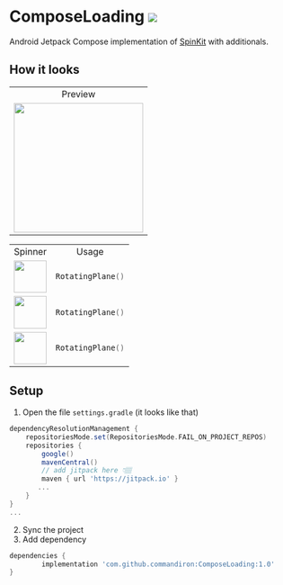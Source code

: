 # ComposeLoading [![](https://jitpack.io/v/commandiron/ComposeLoading.svg)](https://jitpack.io/#commandiron/ComposeLoading)


Android Jetpack Compose implementation of [SpinKit](https://tobiasahlin.com/spinkit/) with additionals.

## How it looks

<table>
<tr><td><div align="center">Preview</div></td></tr>
<tr>
<td>
<div align="center">
<img src="https://user-images.githubusercontent.com/50905347/184544847-1321238a-8167-4ec6-81a4-78ec9ed8421c.gif" width="230" height="230">
</div>
</td>
</tr>
</table>

<table>
<tr><td><div align="center">Spinner</div></td><td><div align="center">Usage</div></td></tr>
 
<tr>
<td>
<div align="center">
<img src="https://user-images.githubusercontent.com/50905347/184544847-1321238a-8167-4ec6-81a4-78ec9ed8421c.gif" width="57.5" height="57.5">
</div>
</td>
 
<td>
 
```kotlin  
RotatingPlane()
``` 
</td>
</tr>
 
<tr>
<td>
<div align="center">
<img src="https://user-images.githubusercontent.com/50905347/184544847-1321238a-8167-4ec6-81a4-78ec9ed8421c.gif" width="57.5" height="57.5">
</div>
</td>
<td>
 
```kotlin  
RotatingPlane()
``` 
</td>
</tr>
 
<tr>
<td>
<div align="center">
<img src="https://user-images.githubusercontent.com/50905347/184544847-1321238a-8167-4ec6-81a4-78ec9ed8421c.gif" width="57.5" height="57.5">
</div>
</td>
<td>
 
```kotlin  
RotatingPlane()
``` 
</td>
</tr>
 
 
</table>

## Setup
1. Open the file `settings.gradle` (it looks like that)
```groovy
dependencyResolutionManagement {
    repositoriesMode.set(RepositoriesMode.FAIL_ON_PROJECT_REPOS)
    repositories {
        google()
        mavenCentral()
        // add jitpack here 👇🏽
        maven { url 'https://jitpack.io' }
       ...
    }
} 
...
```
2. Sync the project
3. Add dependency
```groovy
dependencies {
        implementation 'com.github.commandiron:ComposeLoading:1.0'
}
```
